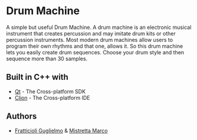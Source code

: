 # Drum Machine

A simple but useful Drum Machine. 
A drum machine is an electronic musical instrument that creates percussion and may imitate drum kits or other percussion instruments. 
Most modern drum machines allow users to program their own rhythms and that one, allows it.
So this drum machine lets you easily create drum sequences. 
Choose your drum style and then sequence more than 30 samples.

## Built in C++ with

* [Qt](https://www.qt.io) - The Cross-platform SDK
* [Clion](https://www.jetbrains.com) - The Cross-platform IDE
 
## Authors

* [Fratticioli Guglielmo]() & [Mistretta Marco]() 
